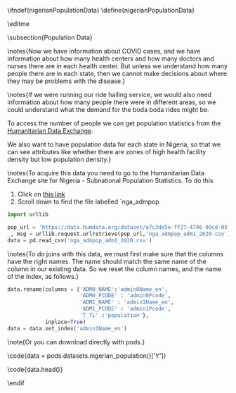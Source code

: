 \ifndef{nigerianPopulationData}
\define{nigerianPopulationData}

\editme

\subsection{Population Data}

\notes{Now we have information about COVID cases, and we have information about how many health centers and how many doctors and nurses there are in each health center. But unless we understand how many people there are in each state, then we cannot make decisions about where they may be problems with the disease.}

\notes{If we were running our ride hailing service, we would also need information about how many people there were in different areas, so we could understand what the demand for the boda boda rides might be.

To access the number of people we can get population statistics from the [Humanitarian Data Exchange](https://data.humdata.org/).

We also want to have population data for each state in Nigeria, so that we can see attributes like whether there are zones of high health facility density but low population density.}

\notes{To acquire this data you need to go to the Humanitarian Data Exchange site for Nigeria - Subnational Population Statistics. To do this 

1. Click on [this link](https://data.humdata.org/dataset/nigeria-2016-population-data)
2. Scroll down to find the file labelled `nga_admpop

```python
import urllib

pop_url = 'https://data.humdata.org/dataset/a7c3de5e-ff27-4746-99cd-05f2ad9b1066/resource/d9fc551a-b5e4-4bed-9d0d-b047b6961817/download/nga_admpop_adm1_2020.csv'
_, msg = urllib.request.urlretrieve(pop_url,'nga_admpop_adm1_2020.csv')
data = pd.read_csv('nga_admpop_adm1_2020.csv')
```

\notes{To do joins with this data, we must first make sure that the columns have the right names. The name should match the same name of the column in our existing data. So we reset the column names, and the name of the index, as follows.}

```python
data.rename(columns = {'ADM0_NAME':'admin0Name_en', 
                       'ADM0_PCODE' : 'admin0Pcode', 
                       'ADM1_NAME' : 'admin1Name_en', 
                       'ADM1_PCODE' : 'admin1Pcode', 
                       'T_TL' :'population'},
            inplace=True)
data = data.set_index('admin1Name_en')
```

\note{Or you can download directly with pods.}

\code{data = pods.datasets.nigerian_population()['Y']}

\code{data.head()}


\endif
